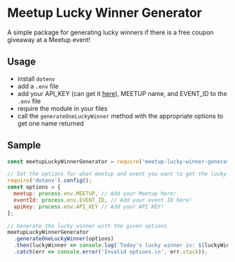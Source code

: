 # Meetup Lucky Winner Generator
A simple package for generating lucky winners if there is a free coupon giveaway at a Meetup event!

## Usage
- install `dotenv`
- add a `.env` file
- add your API_KEY (can get it [here](https://secure.meetup.com/meetup_api/key/)), MEETUP name, and EVENT_ID to the `.env` file
- require the module in your files
- call the `generateOneLuckyWinner` method with the appropriate options to get one name returned

## Sample
```js
const meetupLuckyWinnerGenerator = require('meetup-lucky-winner-generator');

// Set the options for what meetup and event you want to get the lucky winner
require('dotenv').config();
const options = { 
  meetup: process.env.MEETUP, // Add your Meetup here! 
  eventId: process.env.EVENT_ID, // Add your event ID here!
  apiKey: process.env.API_KEY // Add your API KEY!
};

// Generate the lucky winner with the given options
meetupLuckyWinnerGenerator
  .generateOneLuckyWinner(options)
  .then(luckyWinner => console.log(`Today's lucky winner is: ${luckyWinner.member.name}!`))
  .catch(err => console.error('Invalid options.\n', err.stack));
```